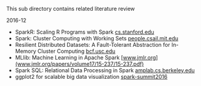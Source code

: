 This sub directory contains related literature review

2016-12
  * SparkR: Scaling R Programs with Spark [cs.stanford.edu](https://cs.stanford.edu/~matei/papers/2016/sigmod_sparkr.pdf)
  * Spark: Cluster Computing with Working Sets [people.csail.mit.edu](https://people.csail.mit.edu/matei/papers/2010/hotcloud_spark.pdf)
  * Resilient Distributed Datasets: A Fault-Tolerant Abstraction for In-Memory Cluster Computing [bcf.usc.edu](www-bcf.usc.edu/~minlanyu/teach/csci599-fall12/papers/nsdi_spark.pdf)
  * MLlib: Machine Learning in Apache Spark [www.jmlr.org](www.jmlr.org/papers/volume17/15-237/15-237.pdf)
  * Spark SQL: Relational Data Processing in Spark [amplab.cs.berkeley.edu](https://amplab.cs.berkeley.edu/wp-content/uploads/2015/03/SparkSQLSigmod2015.pdf)
  * ggplot2 for scalable big data visualization [spark-summit2016](https://spark-summit.org/east-2016/events/ggplot2sparkr-rebooting-ggplot2-for-scalable-big-data-visualization/)
  
